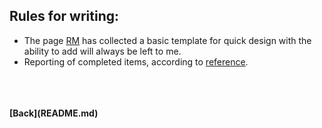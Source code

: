 ## Rules for writing:
- The page [RM](template.md) has collected a basic template for quick design with the ability to add will always be left to me.
- Reporting of completed items, according to [reference](commit.md).
<br/>
<br/>
<br/>
<b>[Back](README.md)<b/>